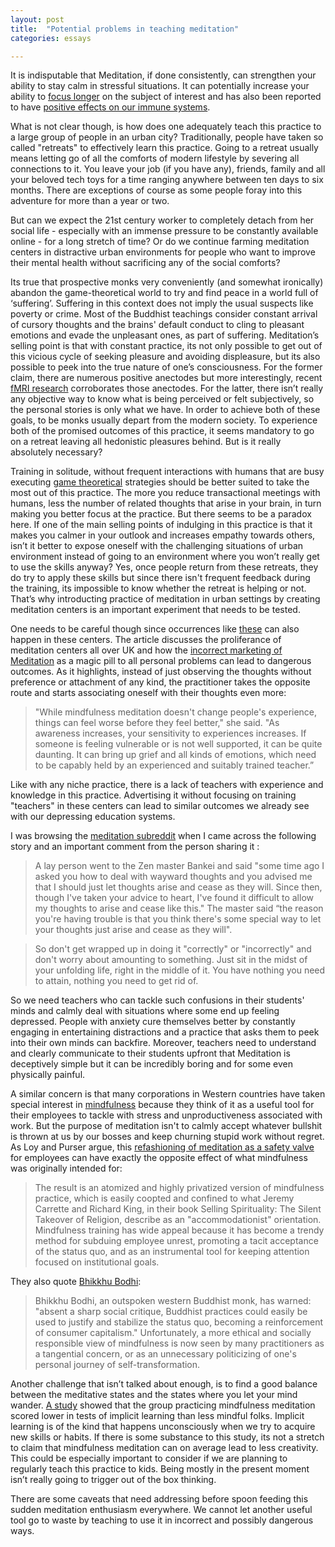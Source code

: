 ```yaml
---
layout: post
title:  "Potential problems in teaching meditation"
categories: essays

---
```


It is indisputable that Meditation, if done consistently, can strengthen your ability to stay calm in stressful situations. It can potentially increase your ability to [focus longer](http://www.theatlantic.com/health/archive/2013/05/study-meditation-improves-memory-attention/275564/) on the subject of interest and has also been reported to have [positive effects on our immune systems](http://journals.lww.com/psychosomaticmedicine/Abstract/2003/07000/AlterationinBrain%20andImmuneFunctionProduced.14.aspx). 

What is not clear though, is how does one adequately teach this practice to a large group of people in an urban city? Traditionally, people have taken so called "retreats" to effectively learn this practice. Going to a retreat usually means letting go of all the comforts of modern lifestyle by severing all connections to it. 
You leave your job (if you have any), friends, family and all your beloved tech toys for a time ranging anywhere between ten days to six months. There are exceptions of course as some people foray into this adventure for more than a year or two. 

But can we expect the 21st century worker to completely detach from her social life - especially with an immense pressure to be constantly available online - for a long stretch of time? Or do we continue farming meditation centers in distractive urban environments for people who want to improve their mental health without sacrificing any of the social comforts?

Its true that prospective monks very conveniently (and somewhat ironically) abandon the game-theoretical world to try and find peace in a world full of ‘suffering’. Suffering in this context does not imply the usual suspects like poverty or crime. Most of the Buddhist teachings consider constant arrival of cursory thoughts and the brains' default conduct to cling to pleasant emotions and evade the unpleasant ones, as part of suffering. Meditation’s selling point is that with constant practice, its not only possible to get out of this vicious cycle of seeking pleasure and avoiding displeasure, but its also possible to peek into the true nature of one’s consciousness. For the former claim, there are numerous positive anectodes but more interestingly, recent [fMRI research](http://www.ncbi.nlm.nih.gov/pmc/articles/PMC3485650/) corroborates those anectodes. For the latter, there isn’t really any objective way to know what is being perceived or felt subjectively, so the
personal stories is only what we have. In order to achieve both of these goals, to be monks usually depart from the modern society. To experience both of the promised outcomes of this practice, it seems mandatory to go on a retreat leaving all hedonistic pleasures behind. But is it really absolutely necessary? 

Training in solitude, without frequent interactions with humans that are busy executing [game theoretical](http://plato.stanford.edu/entries/game-theory/) strategies should be better suited to take the most out of this practice. The more you reduce transactional meetings with humans, less the number of related thoughts that arise in your brain, in turn making you better focus at the practice. But there seems to be a paradox here. If one of the main selling points of indulging in this practice is that it makes you calmer in your outlook and increases empathy towards others, isn’t it better to expose oneself with the challenging situations of urban environment instead of going to an environment where you won’t really get to use the skills anyway? Yes, once people return from these retreats, they do try to apply these skills but since there isn't frequent feedback during the training, its impossible to know whether the retreat is helping or not. That’s why introducting practice of meditation in urban settings by creating meditation centers is an important experiment that needs to be tested. 

One needs to be careful though since occurrences like [these](http://www.theguardian.com/society/2014/aug/25/mental-health-meditation) can also happen in these centers. The article discusses the proliferance of meditation centers all over UK and how the [incorrect marketing of Meditation](https://www.psychologytoday.com/blog/straight-talk/201406/mcmindfulness) as a magic pill to all personal problems can lead to dangerous outcomes. As it highlights, instead of just observing the thoughts without preference or attachment of any kind, the practitioner takes the opposite route and starts associating oneself with their thoughts even more:

>"While mindfulness meditation doesn't change people's experience, things can feel worse before they feel better," she said. "As awareness increases, your sensitivity to experiences increases. If someone is feeling vulnerable or is not well supported, it can be quite daunting. It can bring up grief and all kinds of emotions, which need to be capably held by an experienced and suitably trained teacher.”

Like with any niche practice, there is a lack of teachers with experience and knowledge in this practice. Advertising it without focusing on training "teachers" in these centers can lead to similar outcomes we already see with our depressing education systems.

I was browsing the [meditation subreddit](https://www.reddit.com/r/meditation) when I came across the following story and an important comment from the person sharing it :

>A lay person went to the Zen master Bankei and said "some time ago I asked you how to deal with wayward thoughts and you advised me that I should just let thoughts arise and cease as they will. Since then, though I've taken your advice to heart, I've found it difficult to allow my thoughts to arise and cease like this."
The master said “the reason you're having trouble is that you think there's some special way to let your thoughts just arise and cease as they will".

>So don't get wrapped up in doing it "correctly" or "incorrectly" and don't worry about amounting to something. Just sit in the midst of your unfolding life, right in the middle of it. You have nothing you need to attain, nothing you need to get rid of.

So we need teachers who can tackle such confusions in their students' minds and calmly deal with situations where some end up feeling depressed. People with anxiety cure themselves better by constantly engaging in entertaining distractions and a practice that asks them to peek into their own minds can backfire. Moreover, teachers need to understand and clearly communicate to their students upfront that Meditation is deceptively simple but it can be incredibly boring and for some even physically painful. 

A similar concern is that many corporations in Western countries have taken special interest in [mindfulness](https://en.wikipedia.org/wiki/Mindfulness) because they think of it as a useful tool for their employees to tackle with stress and unproductiveness associated with work. But the purpose of meditation isn't to calmly accept whatever bullshit is thrown at us by our bosses and keep churning stupid work without regret. As Loy and Purser argue, this [refashioning of meditation as a safety valve](http://www.huffingtonpost.com/ron-purser/beyond-mcmindfulness_b_3519289.html) for employees can have exactly the opposite effect of what mindfulness was originally intended for:

>The result is an atomized and highly privatized version of mindfulness practice, which is easily coopted and confined to what Jeremy Carrette and Richard King, in their book Selling Spirituality: The Silent Takeover of Religion, describe as an "accommodationist" orientation. Mindfulness training has wide appeal because it has become a trendy method for subduing employee unrest, promoting a tacit acceptance of the status quo, and as an instrumental tool for keeping attention focused on institutional goals.

They also quote [Bhikkhu Bodhi](https://en.wikipedia.org/wiki/Bhikkhu_Bodhi):

>Bhikkhu Bodhi, an outspoken western Buddhist monk, has warned: "absent a sharp social critique, Buddhist practices could easily be used to justify and stabilize the status quo, becoming a reinforcement of consumer capitalism." Unfortunately, a more ethical and socially responsible view of mindfulness is now seen by many practitioners as a tangential concern, or as an unnecessary politicizing of one's personal journey of self-transformation.

Another challenge that isn’t talked about enough, is to find a good balance between the meditative states and the states where you let your mind wander. [A study](http://www.eurekalert.org/pub_releases/2013-11/gumc-mii103113.php) showed that the group practicing mindfulness meditation scored lower in tests of implicit learning than less mindful folks. Implicit learning is of the kind that happens unconsciously when we try to acquire new skills or habits. If there is some substance to this study, its not a stretch to claim that mindfulness meditation can on average lead to less creativity. This could be especially important to consider if we are planning to regularly teach this practice to kids. Being mostly in the present moment isn’t really going to trigger out of the box thinking. 

There are some caveats that need addressing before spoon feeding this sudden meditation enthusiasm everywhere. We cannot let another useful tool go to waste by teaching to use it in incorrect and possibly dangerous ways. 


